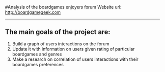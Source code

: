 #Analysis of the boardgames enjoyers forum
Website url: http://boardgamegeek.com

---
## The main goals of the project are: 
1. Build a graph of users interactions on the forum
2. Update it with information on users given rating of particular boardgames and genres
3. Make a research on correlation of users interactions with their boardgames preferences